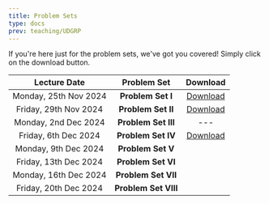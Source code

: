 ```yaml
---
title: Problem Sets
type: docs
prev: teaching/UDGRP
---
```

If you're here just for the problem sets, we've got you covered! Simply click on the download button.

|     Lecture Date      |      Problem Set      |     Download     |
|:---------------------:|:---------------------:|:----------------:|
| Monday, 25th Nov 2024 | **Problem Set I**     | [Download](https://raw.githubusercontent.com/maltreanungkur/web/main/documents/GGT_P1.pdf)    |
| Friday, 29th Nov 2024 | **Problem Set II**    |  [Download](https://raw.githubusercontent.com/maltreanungkur/web/main/documents/GGT_P2.pdf) |
| Monday, 2nd Dec 2024 | **Problem Set III**   |  --- |
| Friday, 6th Dec 2024 | **Problem Set IV**    |  [Download](https://raw.githubusercontent.com/maltreanungkur/web/main/documents/GGT_P3.pdf) |
| Monday, 9th Dec 2024 | **Problem Set V**     |   |
| Friday, 13th Dec 2024 | **Problem Set VI**    |   |
| Monday, 16th Dec 2024 | **Problem Set VII**   |   |
| Friday, 20th Dec 2024 | **Problem Set VIII**  |   |
